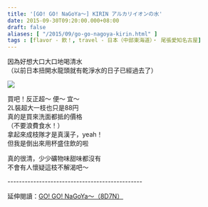 ```yaml
---
title: '[GO! GO! NaGoYa～] KIRIN アルカリイオンの水'
date: 2015-09-30T09:20:00.000+08:00
draft: false
aliases: [ "/2015/09/go-go-nagoya-kirin.html" ]
tags : [flavor - 飲！, travel - 日本（中部東海道）・ 尾張愛知名古屋]
---
```


因為好想大口大口地喝清水  
（以前日本扭開水龍頭就有乾淨水的日子已經過去了）  

![](/images/nagoya1d.jpg)

買吧！反正超～ 便～ 宜～  
2L裝超大一枝也只是88円  
真的是買來洗面都抵的價格  
（不要浪費食水！）  
拿起來成枝隊才是真漢子，yeah！  
但我是倒出來用杯盛住飲的啦  
  
真的很清，少少礦物味甜味都沒有  
不會有人懷疑這枝不解渴吧～  
  
\-----------------------------------------------  
  
延伸閱讀：[GO! GO! NaGoYa～（8D7N）](https://hidie.net/nagoya8d7n/)
